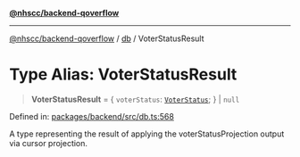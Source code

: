 [**@nhscc/backend-qoverflow**](../../README.md)

***

[@nhscc/backend-qoverflow](../../README.md) / [db](../README.md) / VoterStatusResult

# Type Alias: VoterStatusResult

> **VoterStatusResult** = \{ `voterStatus`: [`VoterStatus`](VoterStatus.md); \} \| `null`

Defined in: [packages/backend/src/db.ts:568](https://github.com/nhscc/qoverflow.api.hscc.bdpa.org/blob/e58635515aaccbecfff868b37cbae9a64bb762c2/packages/backend/src/db.ts#L568)

A type representing the result of applying the voterStatusProjection output
via cursor projection.
